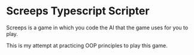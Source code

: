 # Screeps Typescript Scripter

Screeps is a game in which you code the AI that the game uses for you to play.

This is my attempt at practicing OOP principles to play this game.